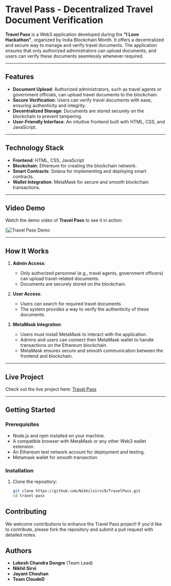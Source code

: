 # Travel Pass - Decentralized Travel Document Verification

**Travel Pass** is a Web3 application developed during the **"I Love Hackathon"**, organized by India Blockchain Month. It offers a decentralized and secure way to manage and verify travel documents. The application ensures that only authorized administrators can upload documents, and users can verify these documents seamlessly whenever required.

---

## Features

- **Document Upload**: Authorized administrators, such as travel agents or government officials, can upload travel documents to the blockchain.
- **Secure Verification**: Users can verify travel documents with ease, ensuring authenticity and integrity.
- **Decentralized Storage**: Documents are stored securely on the blockchain to prevent tampering.
- **User-Friendly Interface**: An intuitive frontend built with HTML, CSS, and JavaScript.

---

## Technology Stack

- **Frontend**: HTML, CSS, JavaScript
- **Blockchain**: Ethereum for creating the blockchain network.
- **Smart Contracts**: Solana for implementing and deploying smart contracts.
- **Wallet Integration**: MetaMask for secure and smooth blockchain transactions.

---

## Video Demo

Watch the demo video of **Travel Pass** to see it in action:

[![Travel Pass Demo](https://drive.google.com/file/d/1eIbfyAgIxzzAJbtXDXtk_hIfp8-YsLap/view)

---

## How It Works

1. **Admin Access**: 
   - Only authorized personnel (e.g., travel agents, government officers) can upload travel-related documents.
   - Documents are securely stored on the blockchain.

2. **User Access**:
   - Users can search for required travel documents.
   - The system provides a way to verify the authenticity of these documents.
     
3. **MetaMask Integration**:
   - Users must install MetaMask to interact with the application.
   - Admins and users can connect their MetaMask wallet to handle transactions on the Ethereum blockchain.
   - MetaMask ensures secure and smooth communication between the frontend and blockchain.

---
## Live Project

Check out the live project here: [Travel Pass](https://nikhilsirvi9.github.io/TravelPass/)

---

## Getting Started

### Prerequisites

- Node.js and npm installed on your machine.
- A compatible browser with MetaMask or any other Web3 wallet extension.
- An Ethereum test network account for deployment and testing.
- Metamask wallet for smooth transection 

### Installation

1. Clone the repository:
   ```bash
   git clone https://github.com/Nikhilsirvi9/TravelPass.git
   cd travel-pass

## Contributing
We welcome contributions to enhance the Travel Pass project! If you'd like to contribute, please fork the repository and submit a pull request with detailed notes.

## Authors
- **Lokesh Chandra Dongre** (Team Lead)  
- **Nikhil Sirvi**  
- **Jayant Chouhan**  
- **Team CloudeD**
